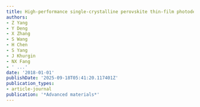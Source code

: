 ```yaml
---
title: High‐performance single‐crystalline perovskite thin‐film photodetector
authors:
- Z Yang
- Y Deng
- X Zhang
- S Wang
- H Chen
- S Yang
- J Khurgin
- NX Fang
- ' ...'
date: '2018-01-01'
publishDate: '2025-09-18T05:41:20.117401Z'
publication_types:
- article-journal
publication: '*Advanced materials*'
---
```


